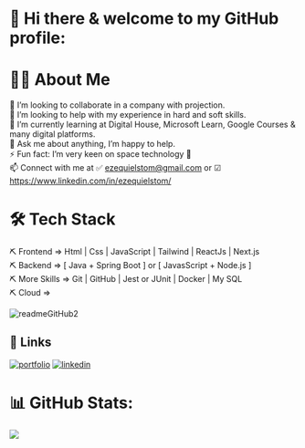 # 👋 Hi there & welcome to my GitHub profile:

# 👨‍💻 About Me
👯 I’m looking to collaborate in a company with projection.<br>🤝 I’m looking to help with my experience in hard and soft skills.<br>🌱 I’m currently learning at Digital House, Microsoft Learn, Google Courses & many digital platforms.<br>💬 Ask me about anything, I’m happy to help.<br>⚡ Fun fact: I’m very keen on space technology 🚀<br>📫 Connect with me at ✅ ezequielstom@gmail.com or ☑ https://www.linkedin.com/in/ezequielstom/<br>

# 🛠 Tech Stack
⛏ Frontend => Html | Css | JavaScript | Tailwind | ReactJs | Next.js <br>
⛏ Backend => [ Java + Spring Boot ] or [ JavasScript + Node.js ] <br>
⛏ More Skills => Git | GitHub | Jest or JUnit | Docker | My SQL <br>
⛏ Cloud =>

![readmeGitHub2](https://user-images.githubusercontent.com/100095709/204632785-b5974065-bc2a-423a-806d-11fd2b8f85f8.png)

## 🔗 Links
[![portfolio](https://img.shields.io/badge/my_portfolio-000?style=for-the-badge&logo=ko-fi&logoColor=white)](https://ezestom.github.io/portfolio/#)
[![linkedin](https://img.shields.io/badge/linkedin-0A66C2?style=for-the-badge&logo=linkedin&logoColor=white)](https://www.linkedin.com/in/ezequielstom/)


# 📊 GitHub Stats:
![](https://github-readme-streak-stats.herokuapp.com/?user=ezestom&theme=radical&hide_border=false)<br/>

